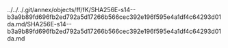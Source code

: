 ../../../.git/annex/objects/ff/fK/SHA256E-s14--b3a9b89fd696fb2ed792a5d17266b566cec392e196f595e4a1df4c64293d01da.md/SHA256E-s14--b3a9b89fd696fb2ed792a5d17266b566cec392e196f595e4a1df4c64293d01da.md